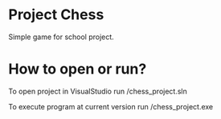 # Project Chess

Simple game for school project.

# How to open or run?

To open project in VisualStudio run /chess_project.sln

To execute program at current version run /chess_project.exe